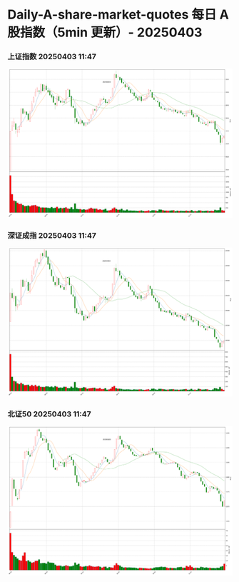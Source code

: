
# Daily-A-share-market-quotes 每日 A 股指数（5min 更新）- 20250403

### 上证指数 20250403 11:47
![](./fig/2025/4/20250403-sh000001.png)

### 深证成指 20250403 11:47
![](./fig/2025/4/20250403-sz399001.png)

### 北证50 20250403 11:47
![](./fig/2025/4/20250403-bj899050.png)
